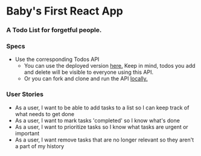 # Baby's First React App
### A Todo List for forgetful people.

### Specs
- Use the corresponding Todos API 
  - You can use the deployed version [here.](https://galvanize-todos-api.herokuapp.com/) Keep in mind, todos you add and delete will be visible to everyone using this API. 
  - Or you can fork and clone and run the API [locally.](https://github.com/aimeeroxanne/project_todosAPI)

### User Stories
- As a user, I want to be able to add tasks to a list so I can keep track of what needs to get done 
- As a user, I want to mark tasks 'completed' so I know what's done
- As a user, I want to prioritize tasks so I know what tasks are urgent or important
- As a user, I want remove tasks that are no longer relevant so they aren't a part of my history